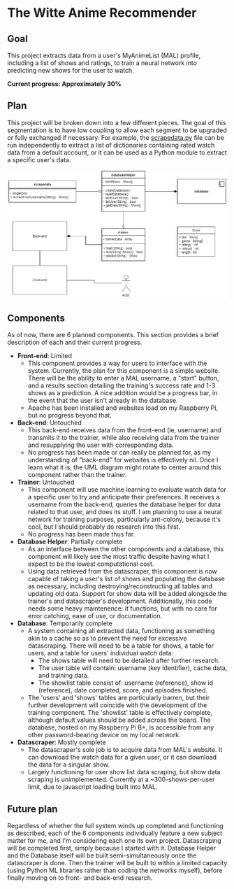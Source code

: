 # The Witte Anime Recommender
## Goal
This project extracts data from a user's MyAnimeList (MAL) profile, including a list of shows and ratings, to train a neural network into predicting new shows for the user to watch.

**Current progress: Approximately 30%**

## Plan
This project will be broken down into a few different pieces. The goal of this segmentation is to have low coupling to allow each segment to be upgraded or fully exchanged if necessary.
For example, the [scrapedata.py](scrapedata.py) file can be run independently to extract a list of dictionaries containing rated watch data from a default account, or it can be used as a Python module to extract a specific user's data.

![UML design of the system](uml.png)

## Components
As of now, there are 6 planned components. This section provides a brief description of each and their current progress.
- **Front-end**: Limited
  - This component provides a way for users to interface with the system. Currently, the plan for this component is a simple website. There will be the ability to enter a MAL username, a "start" button, and a results section detailing the training's success rate and 1-3 shows as a prediction. A nice addition would be a progress bar, in the event that the user isn't already in the database.
  - Apache has been installed and websites load on my Raspberry Pi, but no progress beyond that.
- **Back-end**: Untouched
  - This back-end receives data from the front-end (ie, username) and transmits it to the trainer, while also receiving data from the trainer and resupplying the user with corresponding data.
  - No progress has been made or can really be planned for, as my understanding of "back-end" for websites is effectively nil. Once I learn what it is, the UML diagram might rotate to center around this component rather than the trainer.
- **Trainer**: Untouched
  - This component will use machine learning to evaluate watch data for a specific user to try and anticipate their preferences. It receives a username from the back-end, queries the database helper for data related to that user, and does its stuff. I am planning to use a neural network for training purposes, particularly ant-colony, because it's cool, but I should probably do research into this first.
  - No progress has been made thus far.
- **Database Helper**: Partially complete
  - As an interface between the other components and a database, this component will likely see the most traffic despite having what I expect to be the lowest computational cost.
  - Using data retrieved from the datascraper, this component is now capable of taking a user's list of shows and populating the database as necessary, including destroying/reconstructing all tables and updating old data. Support for show data will be added alongisde the trainer's and datascraper's development. Additionally, this code needs some heavy maintenence: it functions, but with no care for error catching, ease of use, or documentation.
- **Database**: Temporarily complete
  - A system containing all extracted data, functioning as something akin to a cache so as to prevent the need for excessive datascraping. There will need to be a table for shows, a table for users, and a table for users' individual watch data.
    * The shows table will need to be detailed after further research.
    * The user table will contain: username (key identifier), cache data, and training data.
    * The showlist table consist of: username (reference), show id (reference), date completed, score, and episodes finished.
  - The 'users' and 'shows' tables are particularly barren, but their further development will coincide with the development of the training component. The 'showlist' table is effectively complete, although default values should be added across the board. The database, hosted on my Raspberry Pi B+, is accessible from any other password-bearing device on my local network.
- **Datascraper**: Mostly complete
  - The datascraper's sole job is to acquire data from MAL's website. It can download the watch data for a given user, or it can download the data for a singular show.
  - Largely functioning for user show list data scraping, but show data scraping is unimplemented. Currently at a ~300-shows-per-user limit, due to javascript loading built into MAL.

## Future plan
Regardless of whether the full system winds up completed and functioning as described, each of the 6 components individually feature a new subject matter for me, and I'm considering each one its own project.
Datascraping will be completed first, simply because I started with it. Database Helper and the Database itself will be built semi-simultaneously once the datascraper is done. Then the trainer will be built to within a limited capacity (using Python ML libraries rather than coding the networks myself), before finally moving on to front- and back-end research.
